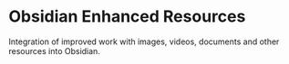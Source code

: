 # Obsidian Enhanced Resources

Integration of improved work with images, videos, documents and other resources into Obsidian.
